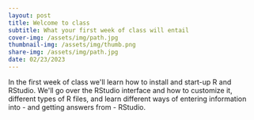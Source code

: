 ```yaml
---
layout: post
title: Welcome to class
subtitle: What your first week of class will entail
cover-img: /assets/img/path.jpg
thumbnail-img: /assets/img/thumb.png
share-img: /assets/img/path.jpg
date: 02/23/2023
---
```


In the first week of class we'll learn how to install and start-up R and RStudio. We'll go over the RStudio interface and how to customize it, different types of R files, and learn different ways of entering information into - and getting answers from - RStudio.
